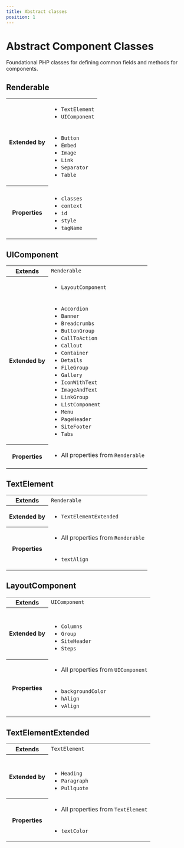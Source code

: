 ```yaml
---
title: Abstract classes
position: 1
---
```


# Abstract Component Classes
Foundational PHP classes for defining common fields and methods for components.

<div id="abstract-classes">
<div class="abstract-class-doc" id="Renderable">

## Renderable

<table>
<tr>
<th scope="row" rowspan="2">Extended by</th>
<td>
<ul><li><code>TextElement</code></li><li><code>UIComponent</code></li></ul>
</td>
</tr>
<tr>
<td>
<ul><li><code>Button</code></li><li><code>Embed</code></li><li><code>Image</code></li><li><code>Link</code></li><li><code>Separator</code></li><li><code>Table</code></li></ul>
</td>
</tr>
<tr>
<th scope="row" rowspan="2">Properties</th>
<td></td>
</tr>
<tr>
<td>	<ul><li><code>classes</code></li><li><code>context</code></li><li><code>id</code></li><li><code>style</code></li><li><code>tagName</code></li></ul></td>
</tr>
</table>

</div>
<div class="abstract-class-doc" id="UIComponent">

## UIComponent

<table>
<tr><th scope='row'>Extends</th><td><code>Renderable</code></td></tr>
<tr>
<th scope="row" rowspan="2">Extended by</th>
<td>
<ul><li><code>LayoutComponent</code></li></ul>
</td>
</tr>
<tr>
<td>
<ul><li><code>Accordion</code></li><li><code>Banner</code></li><li><code>Breadcrumbs</code></li><li><code>ButtonGroup</code></li><li><code>CallToAction</code></li><li><code>Callout</code></li><li><code>Container</code></li><li><code>Details</code></li><li><code>FileGroup</code></li><li><code>Gallery</code></li><li><code>IconWithText</code></li><li><code>ImageAndText</code></li><li><code>LinkGroup</code></li><li><code>ListComponent</code></li><li><code>Menu</code></li><li><code>PageHeader</code></li><li><code>SiteFooter</code></li><li><code>Tabs</code></li></ul>
</td>
</tr>
<tr>
<th scope="row" rowspan="2">Properties</th>
<td><ul><li>All properties from <code>Renderable</code></li></ul></td>
</tr>
<tr>
<td></td>
</tr>
</table>

</div>
<div class="abstract-class-doc" id="TextElement">

## TextElement

<table>
<tr><th scope='row'>Extends</th><td><code>Renderable</code></td></tr>
<tr>
<th scope="row">Extended by</th>
<td>
<ul><li><code>TextElementExtended</code></li></ul>
</td>
</tr>
<tr>
<th scope="row" rowspan="2">Properties</th>
<td><ul><li>All properties from <code>Renderable</code></li></ul></td>
</tr>
<tr>
<td>	<ul><li><code>textAlign</code></li></ul></td>
</tr>
</table>

</div>
<div class="abstract-class-doc" id="LayoutComponent">

## LayoutComponent

<table>
<tr><th scope='row'>Extends</th><td><code>UIComponent</code></td></tr>
<tr>
<th scope="row" rowspan="2">Extended by</th>
<td>
<ul></ul>
</td>
</tr>
<tr>
<td>
<ul><li><code>Columns</code></li><li><code>Group</code></li><li><code>SiteHeader</code></li><li><code>Steps</code></li></ul>
</td>
</tr>
<tr>
<th scope="row" rowspan="2">Properties</th>
<td><ul><li>All properties from <code>UIComponent</code></li></ul></td>
</tr>
<tr>
<td>	<ul><li><code>backgroundColor</code></li><li><code>hAlign</code></li><li><code>vAlign</code></li></ul></td>
</tr>
</table>

</div>
<div class="abstract-class-doc" id="TextElementExtended">

## TextElementExtended

<table>
<tr><th scope='row'>Extends</th><td><code>TextElement</code></td></tr>
<tr>
<th scope="row" rowspan="2">Extended by</th>
<td>
<ul></ul>
</td>
</tr>
<tr>
<td>
<ul><li><code>Heading</code></li><li><code>Paragraph</code></li><li><code>Pullquote</code></li></ul>
</td>
</tr>
<tr>
<th scope="row" rowspan="2">Properties</th>
<td><ul><li>All properties from <code>TextElement</code></li></ul></td>
</tr>
<tr>
<td>	<ul><li><code>textColor</code></li></ul></td>
</tr>
</table>

</div></div>
